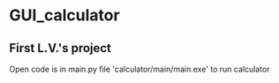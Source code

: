 # GUI_calculator
## First L.V.'s project

Open code is in main.py file
'calculator/main/main.exe' to run calculator
